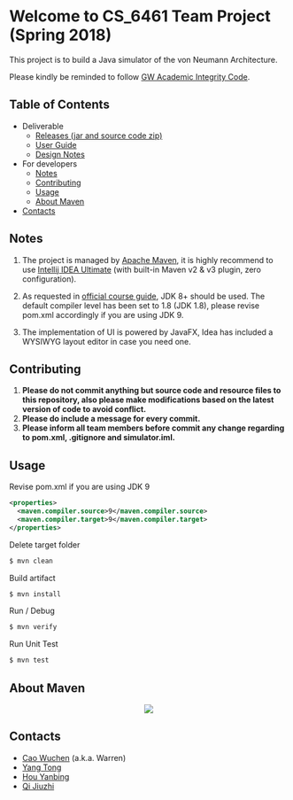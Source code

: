 # Welcome to CS_6461 Team Project (Spring 2018)
This project is to build a Java simulator of the von Neumann Architecture.

Please kindly be reminded to follow [GW Academic Integrity Code](https://studentconduct.gwu.edu/code-academic-integrity).

## Table of Contents

- Deliverable
  * [Releases (jar and source code zip)](https://github.com/1988warren/csa_simulator/releases)
  * [User Guide](https://github.com/1988warren/csa_simulator/wiki/User-Guide)
  * [Design Notes](https://github.com/1988warren/csa_simulator/wiki/Design-Notes)
- For developers
  * [Notes](#notes)
  * [Contributing](#contributing)
  * [Usage](#usage)
  * [About Maven](#about-maven)
- [Contacts](#contacts)

## Notes

1. The project is managed by [Apache Maven](https://maven.apache.org/), 
it is highly recommend to use [Intellij IDEA Ultimate](https://www.jetbrains.com/idea/download/) (with built-in Maven v2 & v3 plugin, zero configuration).

2. As requested in [official course guide](http://www.mslcourses.com/CSCI6461Section11Spring2018/),
JDK 8+ should be used. The default compiler level has been set to 1.8 (JDK 1.8), please revise pom.xml
accordingly if you are using JDK 9.

3. The implementation of UI is powered by JavaFX, Idea has included a WYSIWYG layout editor in case you need one.

## Contributing
1. __Please do not commit anything but source code and resource files to this repository, also please make modifications based on the
latest version of code to avoid conflict.__
2. __Please do include a message for every commit.__
3. __Please inform all team members before commit any change regarding to pom.xml, .gitignore and simulator.iml.__ 

## Usage
Revise pom.xml if you are using JDK 9
```xml
<properties>
  <maven.compiler.source>9</maven.compiler.source>
  <maven.compiler.target>9</maven.compiler.target>
</properties>
```
Delete target folder
```sh
$ mvn clean
```
Build artifact
```sh
$ mvn install
```
Run / Debug
```sh
$ mvn verify
```
Run Unit Test
```sh
$ mvn test
```
## About Maven
<p align="center">
  <img src="https://cloud.githubusercontent.com/assets/300046/16313672/881e4a8e-3937-11e6-8af5-1c3b93b9caef.jpg">
</p>

## Contacts
- [Cao Wuchen](mailto:caowuchen@gwu.edu) (a.k.a. Warren)
- [Yang Tong](mailto:yangtong@gwu.edu)
- [Hou Yanbing](mailto:hou_yanbing@gwu.edu)
- [Qi Jiuzhi](mailto:qijiuzhi@gwu.edu)